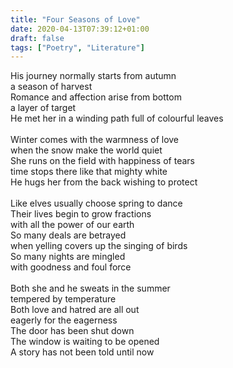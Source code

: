 ```yaml
---
title: "Four Seasons of Love"
date: 2020-04-13T07:39:12+01:00
draft: false
tags: ["Poetry", "Literature"]
---
```


<p style="text-align:left">
His journey normally starts from autumn<br>
a season of harvest<br>
Romance and affection arise from bottom<br>
a layer of target<br>
He met her in a winding path full of colourful leaves<br>
<br>
Winter comes with the warmness of love<br>
when the snow make the world quiet<br>
She runs on the field with happiness of tears<br>
time  stops there like that mighty white<br>
He hugs her from the back wishing to protect<br>
<br>
Like elves usually choose spring to dance<br>
Their lives begin to grow fractions<br>
with all the power of our earth<br>
So many deals are betrayed<br>
when yelling covers up the singing of birds<br>
So many nights are mingled<br>
with goodness and foul force<br>
<br>
Both she and he sweats in the summer<br>
tempered by temperature<br>
Both love and hatred are all out<br>
eagerly for the eagerness<br>
The door has been shut down<br>
The window is waiting to be opened<br>
A story has not been told until now<br>
<br>
